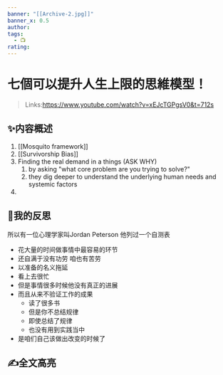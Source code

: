 ```yaml
---
banner: "[[Archive-2.jpg]]"
banner_x: 0.5
author:
tags:
  - 📺
rating:
---
```

# 七個可以提升人生上限的思維模型！
>Links:https://www.youtube.com/watch?v=xEJcTGPgsV0&t=712s

## ✨内容概述
1. [[Mosquito framework]]
2. [[Survivorship Bias]]
3. Finding the real demand in a things (ASK WHY)
	1. by asking "what core problem are you trying to solve?"
	2. they dig deeper to understand the underlying human needs and systemic factors
4. 

## 💭我的反思
所以有一位心理学家叫Jordan Peterson 他列过一个自测表 
- 花大量的时间做事情中最容易的环节 
- 还自满于没有功劳 咱也有苦劳 
- 以准备的名义拖延 
- 看上去很忙 
- 但是事情很多时候他没有真正的进展 
- 而且从来不验证工作的成果 
	- 读了很多书 
	- 但是你不总结规律 
	- 即使总结了规律 
	- 也没有用到实践当中
- 是咱们自己该做出改变的时候了

## ✍全文高亮


